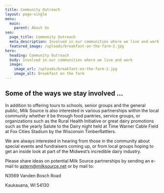 ```yaml
---
title: Community Outreach
layout: page-single
menu:
  main:
    parent: About Us
seo:
  page_title: Community Outreach
  meta_description: Involved in our communities where we live and work.
  featured_image: /uploads/breakfast-on-the-farm-2.jpg
hero:
  heading: Community Outreach
  body: Involved in our communities where we live and work
  image:
    image_url: /uploads/breakfast-on-the-farm-2.jpg
    image_alt: Breakfast on the farm
---
```

## Some of the ways we stay involved …

In addition to offering tours to schools, senior groups and the general public, Milk Source is also interested in various partnerships within the local community whether it be through food pantries, service groups, or organizations such as the Rural Health Initiative or great dairy promotions such as the yearly Salute to the Dairy night held at Time Warner Cable Field at Fox Cities Stadium by the Wisconsin TimberRattlers.

We are always interested in hearing from those in the community about special events and fundraisers coming up, or from local groups hoping to get an inside look at part of the Midwest’s incredible dairy industry.

Please share ideas on potential Milk Source partnerships by sending an e-mail to [astern@milksource.net](mailto:astern@milksource.net) or by mail to:

N3569 Vanden Bosch Road

Kaukauana, WI 54130